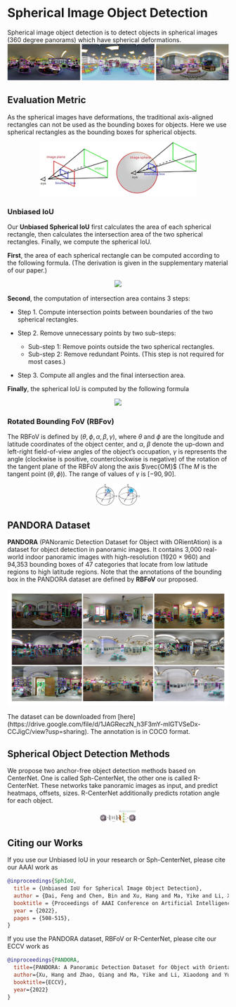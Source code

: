 # Spherical Image Object Detection
Spherical image object detection is to detect objects in spherical images (360 degree panorams) which have spherical deformations.
<img src="./images/SphObjDet.jpg" alt="Spherical Image Object Detection" />

## Evaluation Metric
As the spherical images have deformations, the traditional axis-aligned rectangles can not be used as the bounding boxes for objects. Here we use spherical rectangles as the bounding boxes for spherical objects.
<p align='center'>
<img src="./images/representation.jpg" style="zoom: 45%;" />
</p>

### Unbiased IoU
Our **Unbiased Spherical IoU** first calculates the area of each spherical rectangle, then calculates the intersection area of the two spherical rectangles. Finally, we compute the spherical IoU.

**First**, the area of each spherical rectangle can be computed according to the following formula. (The derivation is given in the supplementary material of our paper.)

<p align="center">
<img src="https://render.githubusercontent.com/render/math?math=A(b_i)%20=%204\arccos(-\sin\frac{\alpha_i}{2}\sin\frac{\beta_i}{2})%20-%202\pi,%20\text{for}%20\%20i%20\in%20\{1,%202\}.">
</p>

**Second**, the computation of intersection area contains 3 steps:

- Step 1. Compute intersection points between boundaries of the two spherical rectangles.

- Step 2. Remove unnecessary points by two sub-steps:
  - Sub-step 1: Remove points outside the two spherical rectangles.
  - Sub-step 2: Remove redundant Points. (This step is not required for most cases.)

- Step 3. Compute all angles and the final intersection area.

**Finally**, the spherical IoU is computed by the following formula

<p align="center">
<img src="https://render.githubusercontent.com/render/math?math=IoU(b_1,%20b_2)%20=%20\frac{A(b_1%20\cap%20b_2)}{A(b_1%20\cup%20b_2)}%20=%20\frac{A(b_1%20\cap%20b_2)}{A(b_1)%2BA(b_2)%20-%20A(b_1%20\cap%20b_2)}.">
</p>

### Rotated Bounding FoV (RBFov)
The RBFoV is defined by $(\theta, \phi, \alpha, \beta, \gamma)$, where $\theta$ and $\phi$ are the longitude and latitude coordinates of the object center, and $\alpha$, $\beta$ denote the up-down and left-right field-of-view angles of the object’s occupation, $\gamma$ is represents the angle (clockwise is positive, counterclockwise is negative) of the rotation of the tangent plane of the RBFoV along the axis $\vec{OM}$ (The $M$ is the tangent point $(\theta, \phi)$). The range of values of $\gamma$ is $[-90, 90]$.
<p align="center">
<img src="images/RBFoV.png" style="zoom: 10%;" />
</p>

## PANDORA Dataset
**PANDORA** (PANoramic Detection Dataset for Object with ORientAtion) is a dataset for object detection in panoramic images. It contains 3,000 real-world indoor panoramic images with high-resolution (1920 × 960) and 94,353 bounding boxes of 47 categories that locate from low latitude regions to high latitude regions. Note that the annotations of the bounding box in the PANDORA dataset are defined by **RBFoV** our proposed.
<p align="center">
<img src="images/PANDORA.png" style="zoom: 50%;" />
</p>
The dataset can be downloaded from [here](https://drive.google.com/file/d/1JAGReczN_h3F3mY-mlGTVSeDx-CCJigC/view?usp=sharing). The annotation is in COCO format.

## Spherical Object Detection Methods
We propose two anchor-free object detection methods based on CenterNet. One is called Sph-CenterNet, the other one is called R-CenterNet. These networks take panoramic images as input, and predict heatmaps, offsets, sizes. R-CenterNet additionally predicts rotation angle for each object. 

<p align="center">
<img src="images/RCenterNet.jpg" style="zoom: 8%;" />
</p>
<!-- ## Citing Our Work -->

## Citing our Works

If you use our Unbiased IoU in your research or Sph-CenterNet, please cite our AAAI work as

```BibTeX
@inproceedings{SphIoU,
  title = {Unbiased IoU for Spherical Image Object Detection},
  author = {Dai, Feng and Chen, Bin and Xu, Hang and Ma, Yike and Li, Xiaodong and Feng, Bailan and Yuan, Peng and Yan, Chenggang and Zhao, Qiang},
  booktitle = {Proceedings of AAAI Conference on Artificial Intelligence},
  year = {2022},
  pages = {508-515},
}
```

If you use the PANDORA dataset, RBFoV or R-CenterNet, please cite our ECCV work as 

```BibTeX
@inproceedings{PANDORA,
  title={PANDORA: A Panoramic Detection Dataset for Object with Orientation},
  author={Xu, Hang and Zhao, Qiang and Ma, Yike and Li, Xiaodong and Yuan, Peng and Feng, Bailan and Yan, Chenggang and Dai, Feng},
  booktitle={ECCV},
  year={2022}
}
```
